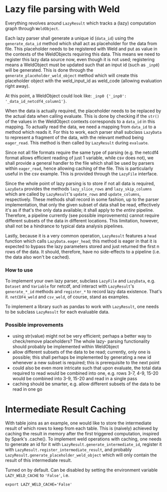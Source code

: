 # Lazy file parsing with Weld

Everything revolves around `LazyResult` which tracks a (lazy) computation graph through `WeldObject`.

Each lazy parser shall generate a unique id (`data_id`) using the `generate_data_id` method which shall
act as placeholder for the data from file. This placeholder needs to be registered with Weld and
put as value in the contexts of the WeldObjects requiring this data. This means we need to
register this lazy data source now, even though it is not used; registering means a WeldObject must be updated
such that an input id (such as `_inp0`) will be generated. This is done through the `generate_placeholder_weld_object`
method which will create this placeholder object with the weld_input_id as weld_code (allowing evaluation right
away).

At this point, a WeldObject could look like: `_inp0 {'_inp0': '_data_id_netcdf4_column1'}`.

When the data is actually required, the placeholder needs to be replaced by the actual data when calling
evaluate. This is done by checking if the `str()` of the values in the WeldObject contexts corresponds to a `data_id`
in this mapping. To actually read the data, we need a mapping from `data_id` to a method which reads it. For this to
work, each parser shall subclass `LazyData` to represent a fragment of the data, with the relevant method being
`eager_read`. This method is then called by `LazyResult` during `evaluate`.

Since not all file formats require the same type of parsing (e.g. the netcdf4 format allows efficient reading of just
1 variable, while csv does not), we shall provide a general handler to the file which shall be used by parsers within
`eager_read`, hence allowing caching of the file. This is particularly useful in the csv example. This is provided
through the `LazyFile` interface.

Since the whole point of lazy parsing is to store if not all data is required, `LazyData` provides the methods
`lazy_slice_rows` and `lazy_skip_columns` which are called by `LazyResult`'s `update_rows` and `update_columns`,
respectively. These methods shall record in some fashion, up to the parser implementation, that only the given subset
of data shall be read, effectively it's as if that's the only data available; it shall apply to the _entire_ pipeline.
Therefore, a pipeline currently (see possible improvements) cannot require different subsets of the data in different
locations. This limitation, however, shall not be a hindrance to typical data analysis pipelines.

Lastly, because it is a very common operation, `LazyResult` features a `head` function which calls `LazyData.eager_head`;
this method is eager in that it is expected to bypass the lazy parameters stored and just returned the first n rows of the data.
It should, therefore, have no side-effects to a pipeline (i.e. the data also won't be cached).

### How to use

To implement your own lazy parser, subclass `LazyFile` and `LazyData`, e.g. `Dataset` and `Variable` for netcdf, and
interact with `LazyResult`'s `generate_*_id` methods and `register_*` to record lazy data existence. That's it.
`netCDF4_weld` and `csv_weld`, of course, stand as examples.

To implement a library such as pandas to work with `LazyResult`, one needs to be subclass `LazyResult` for each evaluable
data.

### Possible improvements
- using str(value) might not be very efficient; perhaps a better way to check/remove placeholders? The whole lazy-
parsing functionality should probably be implemented within WeldObject
- allow different subsets of the data to be read; currently, only one is possible; this shall perhaps be implemented
by generating a new id whenever a new subset is required; this is prerequisite to the next point
- could also be even more intricate such that upon evaluate, the total data required to read would be combined
into one, e.g. rows 3-7, 4-9, 15-20 would be combined into 3-9, 15-20 and read in a single pass
- caching should be smarter, e.g. allow different subsets of the data to be read in one go

# Intermediate Result Caching
With table joins as an example, one would like to store the intermediate result of which rows to keep from each
table. This is (naively) achieved by caching the result in memory after the first triggered computation, inspired
by Spark's .cache(). To implement weld operations with caching, one needs to generate an id for it with
`LazyResult.generate_intermediate_id`, register it with `LazyResult.register_intermediate_result`, and
probably `LazyResult.generate_placeholder_weld_object` which will only contain the result of this intermediate
result.

Turned on by default. Can be disabled by setting the environment variable `LAZY_WELD_CACHE` to `'False'`, i.e.

    export LAZY_WELD_CACHE='False'
